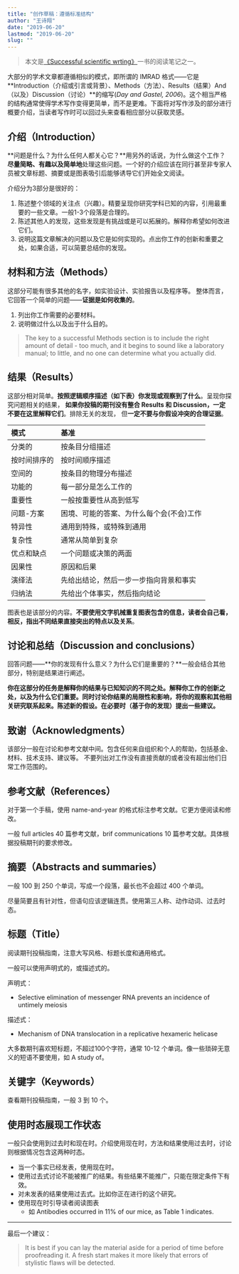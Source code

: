 ```yaml
---
title: "创作草稿：遵循标准结构"
author: "王诗翔"
date: "2019-06-20"
lastmod: "2019-06-20"
slug: ""
---
```


> 本文是[《Successful scientific wrting》](/cn/read/#successful-scientific-wrting)一书的阅读笔记之一。

大部分的学术文章都遵循相似的模式，即所谓的 IMRAD 格式——它是**Introduction（介绍或引言或背景）、Methods（方法）、Results（结果）And（以及）Discussion（讨论）**的缩写(*Day and Gastel, 2006*)。这个相当严格的结构通常使得学术写作变得更简单，而不是更难。下面将对写作涉及的部分进行概要介绍，当读者写作时可以回过头来查看相应部分以获取灵感。

## 介绍（Introduction）

**问题是什么？为什么任何人都关心它？**用另外的话说，为什么做这个工作？**尽量简略、有趣以及简单地**处理这些问题。一个好的介绍应该在同行甚至非专家人员被文章标题、摘要或是图表吸引后能够诱导它们开始全文阅读。

介绍分为3部分是很好的：

1. 陈述整个领域的关注点（兴趣）。精要呈现你研究学科已知的内容，引用最重要的一些文章。一般1-3个段落是合理的。
2. 陈述其他人的发现，这些发现是有挑战或是可以拓展的。解释你希望如何改进它们。
3. 说明这篇文章解决的问题以及它是如何实现的。点出你工作的创新和重要之处，如果合适，可以简要总结你的发现。

## 材料和方法（Methods）

这部分可能有很多其他的名字，如实验设计、实验报告以及程序等。
整体而言，它回答一个简单的问题——**证据是如何收集的**。

1. 列出你工作需要的必要材料。
2. 说明做过什么以及出于什么目的。

> The key to a successful Methods section is to include the right amount of detail - too much, and it
> begins to sound like a laboratory manual; to little, and no one can determine what you actually did.

## 结果（Results）

这部分相对简单。**按照逻辑顺序描述（如下表）你发现或观察到了什么**。呈现你探究问题相关的结果，
**如果你投稿的期刊没有整合 Results 和 Discussion，一定不要在这里解释它们**。排除无关的发现，
但**一定不要与你假设冲突的合理证据**。

| 模式         | 基准                                     |
| :------------ | :---------------------------------------- |
| 分类的       | 按条目分组描述                           |
| 按时间排序的 | 按时间顺序描述                           |
| 空间的       | 按条目的物理分布描述                     |
| 功能的       | 每一部分是怎么工作的                     |
| 重要性       | 一般按重要性从高到低写                   |
| 问题-方案    | 困境、可能的答案、为什么每个会(不会)工作 |
| 特异性       | 通用到特殊，或特殊到通用                 |
| 复杂性       | 通常从简单到复杂                         |
| 优点和缺点   | 一个问题或决策的两面                     |
| 因果性       | 原因和后果                               |
| 演绎法       | 先给出结论，然后一步一步指向背景和事实   |
| 归纳法       | 先给出个体事实，然后指向结论             |




图表也是该部分的内容。**不要使用文字机械重复图表包含的信息，读者会自己看，相反，指出不同结果直接突出的特点以及关系**。

## 讨论和总结（Discussion and conclusions）

回答问题——**你的发现有什么意义？为什么它们是重要的？**一般会结合其他部分，特别是结果进行阐述。

**你在这部分的任务是解释你的结果与已知知识的不同之处。解释你工作的创新之处，以及为什么它们重要。同时讨论你结果的局限性和影响，将你的观察和其他相关研究联系起来。陈述新的假设。在必要时（基于你的发现）提出一些建议。**

## 致谢（Acknowledgments）

该部分一般在讨论和参考文献中间。包含任何来自组织和个人的帮助，包括基金、材料、技术支持、建议等。
不要列出对工作没有直接贡献的或者没有超出他们日常工作范围的。

## 参考文献（References）

对于第一个手稿，使用 name-and-year 的格式标注参考文献。它更方便阅读和修改。

一般 full articles 40 篇参考文献，brif communications 10 篇参考文献。具体根据投稿期刊的要求修改。

## 摘要（Abstracts and summaries）

一般 100 到 250 个单词，写成一个段落，最长也不会超过 400 个单词。

尽量简要且有针对性，但语句应该逻辑连贯。使用第三人称、动作动词、过去时态。

## 标题（Title）

阅读期刊投稿指南，注意大写风格、标题长度和通用格式。

一般可以使用声明式的，或描述式的。

声明式：

* Selective elimination of messenger RNA prevents an incidence of untimely meiosis

描述式：

* Mechanism of DNA translocation in a replicative hexameric helicase

大多数期刊喜欢短标题，不超过100个字符，通常 10-12 个单词。像一些琐碎无意义的短语不要使用，如 A study of。

## 关键字（Keywords）

查看期刊投稿指南，一般 3 到 10 个。

## 使用时态展现工作状态

一般只会使用到过去时和现在时。介绍使用现在时，方法和结果使用过去时，讨论则根据情况包含这两种时态。

* 当一个事实已经发表，使用现在时。
* 使用过去式讨论不能被推广的结果。有些结果不能推广，只能在限定条件下有效。
* 对未发表的结果使用过去式。比如你正在进行的这个研究。
* 使用现在时引导读者阅读图表
  * 如 Antibodies occurred in 11% of our mice, as Table 1 indicates.

***

最后一个建议：

> It is best if you can lay the material aside for a period of time before proofreading it.
> A fresh start makes it more likely that errors of stylistic flaws will be detected.
